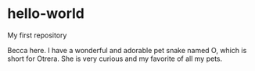 # hello-world
My first repository

Becca here. I have a wonderful and adorable pet snake named O, which is short for Otrera. She is very curious and my favorite of all my pets.
